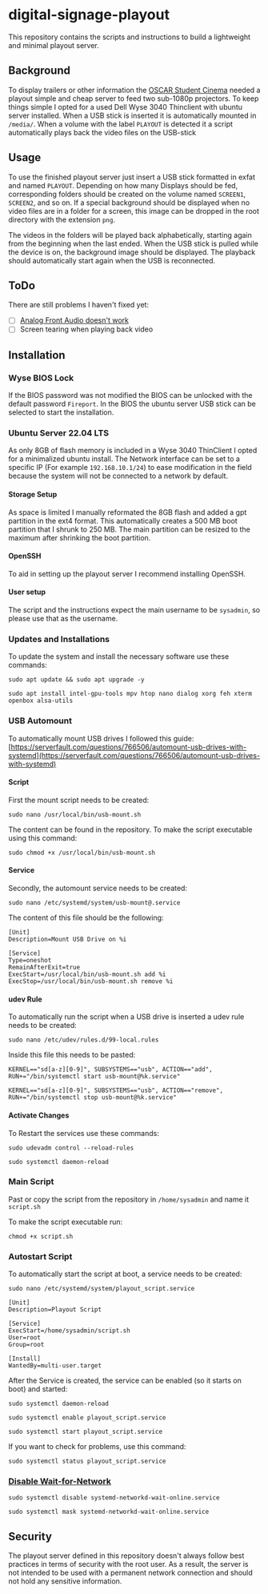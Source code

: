 # digital-signage-playout

This repository contains the scripts and instructions to build a lightweight and minimal playout server.

## Background

To display trailers or other information the [OSCAR Student Cinema](https://www.asta-hsrm.de/freizeit/kino/kino-team/) needed a playout simple and cheap server to feed two sub-1080p projectors. To keep things simple I opted for a used Dell Wyse 3040 Thinclient with ubuntu server installed. When a USB stick is inserted it is automatically mounted in `/media/`. When a volume with the label `PLAYOUT` is detected it a script automatically plays back the video files on the USB-stick

## Usage

To use the finished playout server just insert a USB stick formatted in exfat and named `PLAYOUT`. Depending on how many Displays should be fed, corresponding folders should be created on the volume named `SCREEN1`, `SCREEN2`, and so on. If a special background should be displayed when no video files are in a folder for a screen, this image can be dropped in the root directory with the extension `png`.

The videos in the folders will be played back alphabetically, starting again from the beginning when the last ended. When the USB stick is pulled while the device is on, the background image should be displayed. The playback should automatically start again when the USB is reconnected.

## ToDo

There are still problems I haven't fixed yet:
- [ ] [Analog Front Audio doesn't work](https://www.reddit.com/r/linuxquestions/comments/dfq5ar/looking_for_audio_driver_for_realtek_rt5672/)
- [ ] Screen tearing when playing back video

## Installation

### Wyse BIOS Lock

If the BIOS password was not modified the BIOS can be unlocked with the default password `Fireport`. In the BIOS the ubuntu server USB stick can be selected to start the installation.

### Ubuntu Server 22.04 LTS

As only 8GB of flash memory is included in a Wyse 3040 ThinClient I opted for a minimalized ubuntu install. The Network interface can be set to a specific IP (For example `192.168.10.1/24`) to ease modification in the field because the system will not be connected to a network by default.

#### Storage Setup

As space is limited I manually reformated the 8GB flash and added a gpt partition in the ext4 format. This automatically creates a 500 MB boot partition that I shrunk to 250 MB. The main partition can be resized to the maximum after shrinking the boot partition.

#### OpenSSH

To aid in setting up the playout server I recommend installing OpenSSH.

#### User setup

The script and the instructions expect the main username to be `sysadmin`, so please use that as the username.

### Updates and Installations

To update the system and install the necessary software use these commands:

```
sudo apt update && sudo apt upgrade -y
```

```
sudo apt install intel-gpu-tools mpv htop nano dialog xorg feh xterm openbox alsa-utils
```

### USB Automount

To automatically mount USB drives I followed this guide: [https://serverfault.com/questions/766506/automount-usb-drives-with-systemd](https://serverfault.com/questions/766506/automount-usb-drives-with-systemd)

#### Script

First the mount script needs to be created:

```
sudo nano /usr/local/bin/usb-mount.sh
```

The content can be found in the repository. To make the script executable using this command:

```
sudo chmod +x /usr/local/bin/usb-mount.sh
```

#### Service

Secondly, the automount service needs to be created:

```
sudo nano /etc/systemd/system/usb-mount@.service
```

The content of this file should be the following:

```
[Unit]
Description=Mount USB Drive on %i

[Service]
Type=oneshot
RemainAfterExit=true
ExecStart=/usr/local/bin/usb-mount.sh add %i
ExecStop=/usr/local/bin/usb-mount.sh remove %i
```

#### udev Rule

To automatically run the script when a USB drive is inserted a udev rule needs to be created:

```
sudo nano /etc/udev/rules.d/99-local.rules
```

Inside this file this needs to be pasted:

```
KERNEL=="sd[a-z][0-9]", SUBSYSTEMS=="usb", ACTION=="add", RUN+="/bin/systemctl start usb-mount@%k.service"

KERNEL=="sd[a-z][0-9]", SUBSYSTEMS=="usb", ACTION=="remove", RUN+="/bin/systemctl stop usb-mount@%k.service"
```

#### Activate Changes

To Restart the services use these commands:

```
sudo udevadm control --reload-rules
```

```
sudo systemctl daemon-reload
```

### Main Script

Past or copy the script from the repository in `/home/sysadmin` and name it `script.sh`

To make the script executable run:

```
chmod +x script.sh
```

### Autostart Script

To automatically start the script at boot, a service needs to be created:

```
sudo nano /etc/systemd/system/playout_script.service
```

```
[Unit]
Description=Playout Script

[Service]
ExecStart=/home/sysadmin/script.sh
User=root
Group=root

[Install]
WantedBy=multi-user.target
```

After the Service is created, the service can be enabled (so it starts on boot) and started:

```
sudo systemctl daemon-reload
```

```
sudo systemctl enable playout_script.service
```

```
sudo systemctl start playout_script.service
```

If you want to check for problems, use this command:

```
sudo systemctl status playout_script.service
```

### [Disable Wait-for-Network](https://askubuntu.com/questions/972215/a-start-job-is-running-for-wait-for-network-to-be-configured-ubuntu-server-17-1)

```
sudo systemctl disable systemd-networkd-wait-online.service
```

```
sudo systemctl mask systemd-networkd-wait-online.service
```

## Security

The playout server defined in this repository doesn't always follow best practices in terms of security with the root user. As a result, the server is not intended to be used with a permanent network connection and should not hold any sensitive information.